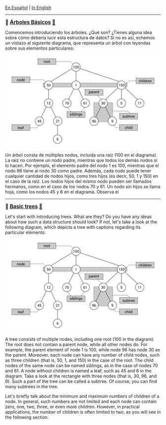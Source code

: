 [En Español](#en-español) | [In English](#in-english)

---

<a id="en-español"></a>
**<span style="font-size: larger;">🔗 [Árboles Básicos](#en-español) [🔼](#top)</span>**

Comencemos introduciendo los árboles. ¿Qué son? ¿Tienes alguna idea sobre cómo debería lucir esta estructura de datos? Si no es así, echemos un vistazo al siguiente diagrama, que representa un árbol con leyendas sobre sus elementos particulares:

![](./images/puzzle_tycho_2023-08-10_21-02.png)

Un árbol consta de múltiples nodos, incluida una raíz (100 en el diagrama). La raíz no contiene un nodo padre, mientras que todos los demás nodos sí lo hacen. Por ejemplo, el elemento padre del nodo 1 es 100, mientras que el nodo 96 tiene al nodo 30 como padre. Además, cada nodo puede tener cualquier cantidad de nodos hijos, como tres hijos (es decir, 50, 1 y 150) en el caso de la raíz. Los nodos hijos del mismo nodo pueden ser llamados hermanos, como en el caso de los nodos 70 y 61. Un nodo sin hijos se llama hoja, como los nodos 45 y 6 en el diagrama. Observa el

------------------------------

<!-- **<span id="in-english" span style="font-size: larger;">Basic trees</span>** -->
<a id="in-english"></a>
**<span style="font-size: larger;">🔗 [Basic trees](#in-english) [🔼](#top)</span>**

Let's start with introducing trees. What are they? Do you have any ideas about how such a data structure should look? If not, let's take a look at the following diagram, which depicts a tree with captions regarding its particular elements:

![](./images/puzzle_tycho_2023-08-10_21-02.png)

A tree consists of multiple nodes, including one root (100 in the diagram). The root does not contain a parent node, while all other nodes do. For example, the parent element of node 1 is 100, while node 96 has node 30 as the parent. Moreover, each node can have any number of child nodes, such as three children (that is, 50, 1, and 150) in the case of the root. The child nodes of the same node can be named siblings, as in the case of nodes 70 and 61. A node without children is named a leaf, such as 45 and 6 in the diagram. Take a look at the rectangle with three nodes (that is, 30, 96, and 9). Such a part of the tree can be called a subtree. Of course, you can find many subtrees in the tree.

Let's briefly talk about the minimum and maximum numbers of children of a node. In general, such numbers are not limited and each node can contain zero, one, two, three, or even more children. However, in practical applications, the number of children is often limited to two, as you will see in the following section.